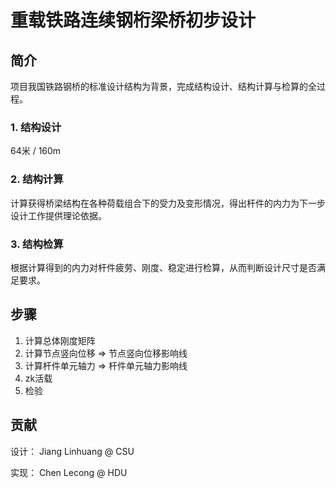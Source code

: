 # 重载铁路连续钢桁梁桥初步设计

## 简介
项目我国铁路钢桥的标准设计结构为背景，完成结构设计、结构计算与检算的全过程。



### 1. 结构设计
64米 / 160m

### 2. 结构计算
计算获得桥梁结构在各种荷载组合下的受力及变形情况，得出杆件的内力为下一步设计工作提供理论依据。

### 3. 结构检算
根据计算得到的内力对杆件疲劳、刚度、稳定进行检算，从而判断设计尺寸是否满足要求。



## 步骤

1. 计算总体刚度矩阵
2. 计算节点竖向位移 => 节点竖向位移影响线
3. 计算杆件单元轴力 => 杆件单元轴力影响线
4. zk活载
5. 检验



## 贡献

设计：  Jiang Linhuang @ CSU

实现： Chen Lecong @ HDU

